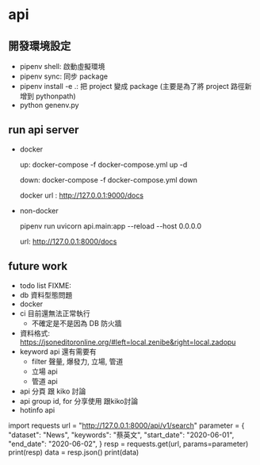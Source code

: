 # api


## 開發環境設定

- pipenv shell: 啟動虛擬環境
- pipenv sync: 同步 package
- pipenv install -e .: 把 project 變成 package (主要是為了將 project 路徑新增到 pythonpath)
- python genenv.py

## run api server

- docker

    up: docker-compose -f docker-compose.yml up -d

    down: docker-compose -f docker-compose.yml down

    docker url : http://127.0.0.1:9000/docs

- non-docker

    pipenv run uvicorn api.main:app --reload --host 0.0.0.0

    url: http://127.0.0.1:8000/docs

## future work

- todo list
FIXME:
- db 資料型態問題
- docker
- ci 目前還無法正常執行
    - 不確定是不是因為 DB 防火牆
- 資料格式:
    https://jsoneditoronline.org/#left=local.zenibe&right=local.zadopu
- keyword api 還有需要有
    - filter 聲量, 爆發力, 立場, 管道
    - 立場 api
    - 管道 api
- api 分頁 跟 kiko 討論
- api group id, for 分享使用 跟kiko討論
- hotinfo api


import requests
url = "http://127.0.0.1:8000/api/v1/search"
parameter = {
    "dataset": "News",
    "keywords": "蔡英文",
    "start_date": "2020-06-01",
    "end_date": "2020-06-02",
}
resp = requests.get(url, params=parameter)
print(resp)
data = resp.json()
print(data)